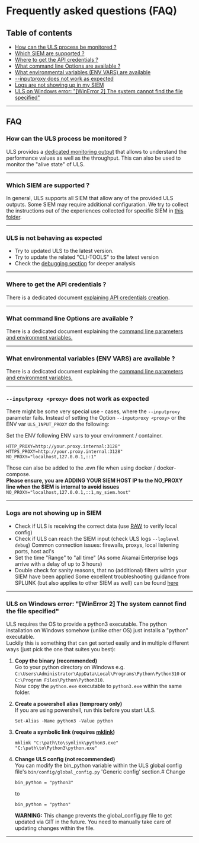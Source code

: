 # Frequently asked questions (FAQ)

## Table of contents
- [How can the ULS process be monitored ?](#how-can-the-uls-process-be-monitored-)  
- [Which SIEM are supported ?](#which-siem-are-supported-)
- [Where to get the API credentials ?](#where-to-get-the-api-credentials-)
- [What command line Options are available ? ](#what-command-line-options-are-available-)
- [What environmental variables (ENV VARS) are available](#what-environmental-variables-env-vars-are-available-#)
- [--inputproxy <proxy> does not work as expected](#--inputproxy-proxy-does-not-work-as-expected)
- [Logs are not showing up in my SIEM](#logs-are-not-showing-up-in-siem)
- [ULS on Windows error: "[WinError 2] The system cannot find the file specified"](#uls-on-windows-error-winerror-2-the-system-cannot-find-the-file-specified)


----
## FAQ
### How can the ULS process be monitored ?
ULS provides a [dedicated monitoring output](MONITORING.md) that allows to understand the performance values as well as the throughput.
This can also be used to monitor the "alive state" of ULS.

---
### Which SIEM are supported ?
In general, ULS supports all SIEM that allow any of the provided ULS outputs. Some SIEM may require additional configuration.
We try to collect the instructions out of the experiences collected for specific SIEM in [this folder](SIEM).

---
### ULS is not behaving as expected 
- Try to updated ULS to the latest version.
- Try to update the related "CLI-TOOLS" to the latest version
- Check the [debugging section](DEBUGGING.md) for deeper analysis

---
### Where to get the API credentials ?
There is a dedicated document [explaining API credentials creation](AKAMAI_API_CREDENTIALS.md).

---
### What command line Options are available ? 
There is a dedicated document explaining the [command line parameters and environment variables.](ARGUMENTS_ENV_VARS.md)

---
### What environmental variables (ENV VARS) are available ?
There is a dedicated document explaining the [command line parameters and environment variables.](ARGUMENTS_ENV_VARS.md)

---

### `--inputproxy <proxy>` does not work as expected
There might be some very special use - cases, where the `--inputproxy` parameter fails.
Instead of setting the Option `--inputproxy <proxy>` or the ENV var `ULS_INPUT_PROXY` do the following:

Set the ENV following ENV vars to your environment / container.
```text
HTTP_PROXY=http://your.proxy.internal:3128"
HTTPS_PROXY=http://your.proxy.internal:3128"
NO_PROXY="localhost,127.0.0.1,::1"
```
Those can also be added to the .evn file when using docker / docker-compose.  
**Please ensure, you are ADDING YOUR SIEM HOST IP to the NO_PROXY line when the SIEM is internal to avoid issues**  
`NO_PROXY="localhost,127.0.0.1,::1,my_siem.host"`

---
### Logs are not showing up in SIEM
- Check if ULS is receiving the correct data (use [RAW](OUTPUTS.md#raw) to verify local config)
- Check if ULS can reach the SIEM input (check ULS logs `--loglevel debug`) Common connection issues: firewalls, proxys, local listening ports, host acl's 
- Set the time "Range" to "all time" (As some Akamai Enterprise logs arrive with a delay of up to 3 hours)
- Double check for sanity reasons, that no (additional) filters wihtin your SIEM have been applied
Some excellent troubleshooting guidance from SPLUNK (but also applies to other SIEM as well) can be found [here](https://docs.splunk.com/Documentation/Splunk/6.4.1/Troubleshooting/Cantfinddata)

---
### ULS on Windows error: "[WinError 2] The system cannot find the file specified"
ULS requires the OS to provide a python3 executable. The python installation on Windows somehow (unlike other OS) just installs a "python" executable.  
Luckily this is something that can get sorted easily and in multiple different ways (just pick the one that suites you best):

1) **Copy the binary (recommended)**  
Go to your python directory on Windows e.g. `C:\Users\Administrator\AppData\Local\Programs\Python\Python310` or `C:\Program Files\Python\Python310`.  
Now copy the `python.exe` executable to  `python3.exe` within the same folder.  

  
2) **Create a powershell alias (temproary only)**  
If you are using powershell, run this before you start ULS.
    ```text
    Set-Alias -Name python3 -Value python
    ```  

3) **Create a symbolic link (requires [mklink](https://docs.microsoft.com/en-us/windows-server/administration/windows-commands/mklink))**  
    ```text
    mklink "C:\path\to\symlink\python3.exe" "C:\path\to\Python3\python.exe"
    ```
   
4) **Change ULS config (not recommended)**  
You can modify the bin_python variable within the ULS global config file's `bin/config/global_config.py` 'Generic config' section.#
Change
    ```text
    bin_python = "python3"
    ```
    to
    ```text
    bin_python = "python"
    ```
    **WARNING:** This change prevents the global_config.py file to get updated via GIT in the future. You need to manually take care of updating changes within the file.
    
---
